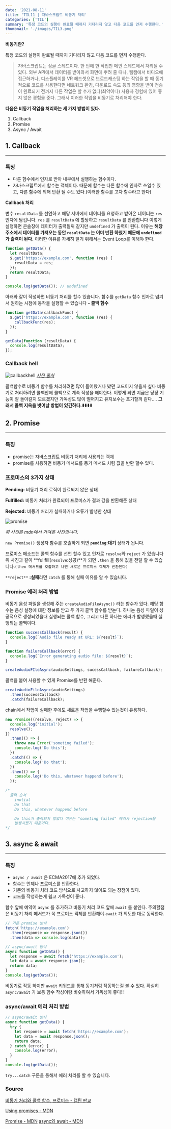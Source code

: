 ```yaml
---
date: '2021-08-11'
title: 'TIL11 | 자바스크립트 비동기 처리'
categories: ['TIL']
summary: '특정 코드의 실행이 완료될 때까지 기다리지 않고 다음 코드를 먼저 수행한다.'
thumbnail: './images/TIL3.png'
---
```


**비동기란?**

특정 코드의 실행이 완료될 때까지 기다리지 않고 다음 코드를 먼저 수행한다.

> 자바스크립트는 싱글 스레드이다. 한 번에 한 작업만 메인 스레드에서 처리될 수 있다. 외부 API에서 데이터를 받아와서 화면에 뿌려 줄 때나, 웹캠에서 비디오에 접근하거나, 디스플레이를 VR 헤드셋으로 브로드캐스팅 하는 작업을 할 때 동기적으로 코드를 사용한다면 네트워크 환경, 다운로드 속도 등의 영향을 받아 전송이 완료되기 전까지 다른 작업은 할 수가 없다(최악이다) 사용자 경험에 있어 좋지 않은 경험을 준다. 그래서 이러한 작업을 비동기로 처리해야 한다.

**다음은 비동기 작업을 처리하는 세 가지 방법이 있다.**

1. Callback
2. Promise
3. Async / Await

## 1. Callback

---

### 특징

- 다른 함수에서 인자로 받아 내부에서 실행하는 함수이다.
- 자바스크립트에서 함수는 객체이다. 때문에 함수는 다른 함수에 인자로 쓰일수 있고, 다른 함수에 의해 반환 될 수도 있다.(이러한 함수를 고차 함수라고 한다)

**Callback 처리**

변수 `resultData` 를 선언하고 해당 서버에서 데이터를 요청하고 받아온 데이터는 `res` 인자에 담깁니다. `res` 를 `resultData` 에 할당하고 `resultData` 를 반환합니다 이렇게 실행하면 콘솔창에 데이터가 출력될꺼 같지만 `undefined` 가 출력이 된다. 이유는 **해당 주소에서 데이터를 가져오는 동안 `resultData` 는 이미 반환 하였기 때문에 `undefined` 가 출력이 된다.** 이러한 이유를 자세히 알기 위해서는 Event Loop를 이해야 한다.

```jsx
function getData() {
  let resultData;
  $.get('https://example.com', function (res) {
    resultData = res;
  });
  return resultData;
}

console.log(getData()); // undefined
```

아래와 같이 작성하면 비동기 처리를 할수 있습니다. 함수를 `getData` 함수 인자로 넘겨서 원하는 시점에 동작을 실행할 수 있습니다 **- 콜백 함수**

```jsx
function getData(callbackFunc) {
  $.get('https://example.com', function (res) {
    callbackFunc(res);
  });
}

getData(function (resultData) {
  console.log(resultData);
});
```

### **Callback hell**

![callbackhell](https://user-images.githubusercontent.com/60437099/129032611-de40ef34-7f03-45b3-a839-fb13101703b9.jpeg)
_[사진 출처](https://res.cloudinary.com/practicaldev/image/fetch/s--c0aEZX7m--/c_limit%2Cf_auto%2Cfl_progressive%2Cq_auto%2Cw_880/https://dev-to-uploads.s3.amazonaws.com/uploads/articles/b8euo2n7twvgh3dbuatd.jpeg)_</br>

콜백함수로 비동기 함수를 처리하려면 많이 들어봤거나 봤던 코드이지 않을까 싶다 비동기로 처리하려면 콜백안에 콜백으로 계속 작성을 해야한다. 이렇게 되면 지금은 당장 기능이 잘 돌아갈지 모르겠지만 가독성도 많이 떨어지고 유지보수는 포기할꺼 같다....
**그래서 콜백 지옥을 벗어날 방법이 있긴하다.⬇️⬇️⬇️⬇️**

## 2. Promise

---

### 특징

- promise는 자바스크립트 비동기 처리에 사용되는 객체
- promise를 사용하면 비동기 메서드를 동기 메서드 처럼 값을 반환 할수 있다.

### 프로미스의 3가지 상태

**Pending:** 비동기 처리 로직이 완료되지 않은 상태

**Fulfilled:** 비동기 처리가 완료되어 프로미스가 결과 값을 반환해준 상태

**Rejected:** 비동기 처리가 실패하거나 오류가 발생한 상태

![ promise](https://user-images.githubusercontent.com/60437099/129033005-fb9e63da-be1b-4295-ab31-106113673f1f.png)

_위 사진은 mdn에서 가져온 사진입니다._

`new Promise()` 생성자 함수를 호출하게 되면 **`pending`:대기** 상태가 됩니다.

프로미스 메소드는 콜백 함수를 선언 할수 있고 인자로 `resolve`와 `reject` 가 있습니다 위 사진과 같이 **fullfill(`resolve`:성공)**가 되면 `.then` 을 통해 값을 전달 할 수 있습니다.`(then 메서드를 호출하고 나면 새로운 프로미스 객체가 반환된다)`

`**reject**` **:실패**라면 `catch` 를 통해 실패 이유를 알 수 있습니다.

### Promise 에러 처리 방법

비동기 음성 파일을 생성해 주는 `createAudioFileAsync()` 라는 함수가 있다. 해당 함수는 음성 설정에 대한 정보를 받고 두 가지 콜백 함수를 받는다. 하나는 음성 파일이 성공적으로 생성되었을때 실행되는 콜백 함수, 그리고 다른 하나는 에러가 발생했을때 실행되는 콜백이다.

```jsx
function successCallback(result) {
  console.log(`Audio file ready at URL: ${result}`);
}

function failureCallback(error) {
  console.log(`Error generating audio file: ${result}`);
}

createAudioFIleAsync(audioSettings, sucessCallback, failureCallback);
```

콜백을 붙여 사용할 수 있게 Promise를 반환 해준다.

```jsx
createAudioFileAsync(audioSettings)
  .then(successCallback)
  .catch(failureCallback);
```

chain에서 작업이 실패한 후에도 새로운 작업을 수행할수 있는것이 유용하다.

```jsx
new Promise((resolve, reject) => {
  console.log('initial');
  resolve();
})
  .then(() => {
    throw new Error('someting failed');
    console.log('Do this');
  })
  .catch(() => {
    console.log('Do that');
  })
  .then(() => {
    console.log('Do this, whatever happend before');
  });

/*
  출력 순서
	inotial
	Do that
	Do this, whatever happend before

	Do this가 출력되지 않았다 이유는 "someting failed" 에러가 rejection을 
	발생시켰기 때문이다.
*/
```

## 3. async & await

---

### 특징

- `async / await` 은 ECMA2017에 추가 되었다.
- 함수는 언제나 프로미스를 반환한다.
- 기존의 비동기 처리 코드 방식으로 사고하지 않아도 되는 장점이 있다.
- 코드를 작성하는게 쉽고 가독성이 좋다.

함수 앞에 예약어 `async` 를 추가하고 비동기 처리 코드 앞에 `await` 를 붙인다. 주의할점은 비동기 처리 메서드가 꼭 프로미스 객체를 반환해야 `await` 가 의도한 대로 동작한다.

```jsx
// 기존 promise 방식
fetch('https://example.com')
  .then(response => response.json())
  .then(data => console.log(data));

// async/await 방식
async function getData() {
  let response = await fetch('https://example.com');
  let data = await response.json();
  return data;
}
console.log(getData());
```

비동기로 작동 하지만 `await` 키워드를 통해 동기처럼 작동하는걸 볼 수 있다. 확실히 `async/await` 가 보통 함수 작성이랑 비슷하여서 가독성이 좋다!!

### async/await 에러 처리 방법

```jsx
// async/await 방식
async function getData() {
  try {
    let response = await fetch('https://example.com');
    let data = await response.json();
    return data;
  } catch (error) {
    console.log(error);
  }
}
console.log(getData());
```

`try...catch` 구문을 통해서 에러 처리를 할 수 있습니다.

### Source

[비동기 처리와 콜백 함수, 프로미스 - 캡틴 판교](https://joshua1988.github.io/web-development/javascript/javascript-asynchronous-operation/)

[Using promises - MDN](https://developer.mozilla.org/ko/docs/Web/JavaScript/Guide/Using_promises)

[Promise - MDN](https://developer.mozilla.org/ko/docs/Web/JavaScript/Reference/Global_Objects/Promise)
[async와 await - MDN](https://developer.mozilla.org/ko/docs/Learn/JavaScript/Asynchronous/Async_await)
